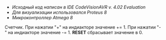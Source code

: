 - _Исходный код написан в IDE CodeVisionAVR v. 4.02 Evaluation_
- _Для визуализации использовался Proteus 8_
- _Микроконтроллер Atmega 8_

Счетчик.
При нажатии "+" на индиакторе значение += 1.
При нажатии "-" на индиакторе значение -= 1.
**RESET** сбрасывает значение в 0.
